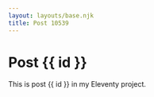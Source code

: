 ```yaml
---
layout: layouts/base.njk
title: Post 10539
---
```


# Post {{ id }}

This is post {{ id }} in my Eleventy project.
